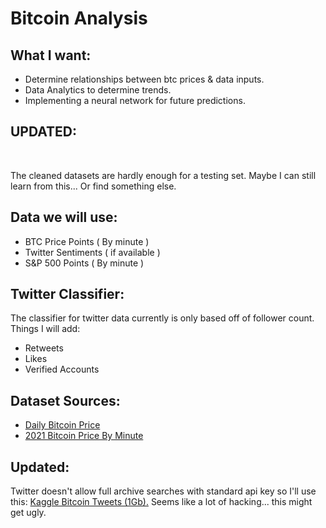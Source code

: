 # Bitcoin Analysis



<h2> What I want: </h2>
<ul> 
  <li> Determine relationships between btc prices & data inputs.
  <li> Data Analytics to determine trends.
  <li> Implementing a neural network for future predictions.
</ul>

<h2> UPDATED: </h2>
<br>
<p> The cleaned datasets are hardly enough for a testing set. Maybe I can still learn from this... Or find something else.</p>

<h2> Data we will use: </h2>

<ul>
  <li> BTC Price Points ( By minute )
  <li> Twitter Sentiments ( if available )
  <li> S&P 500 Points ( By minute )
</ul>

<h2> Twitter Classifier: </h2>
<p>
  The classifier for twitter data currently is only based off of follower count.
  Things I will add:
  <ul>
    <li> Retweets
    <li> Likes
    <li> Verified Accounts
  </ul>
</p>

<h2> Dataset Sources: </h2>
<ul>
  <li> <a href="https://www.kaggle.com/datasets/prasoonkottarathil/btcinusd?resource=download&select=BTC-Daily.csv">Daily Bitcoin Price</a>
  <li> <a href="https://www.kaggle.com/datasets/prasoonkottarathil/btcinusd?resource=download&select=BTC-2021min.csv">2021 Bitcoin Price By Minute</a>
</ul>

<h2> Updated: </h2>
<p> Twitter doesn't allow full archive searches with standard api key so I'll use
this: <a href="https://www.kaggle.com/datasets/kaushiksuresh147/bitcoin-tweets">Kaggle Bitcoin Tweets (1Gb).</a> Seems like a lot of hacking... this might get ugly.

